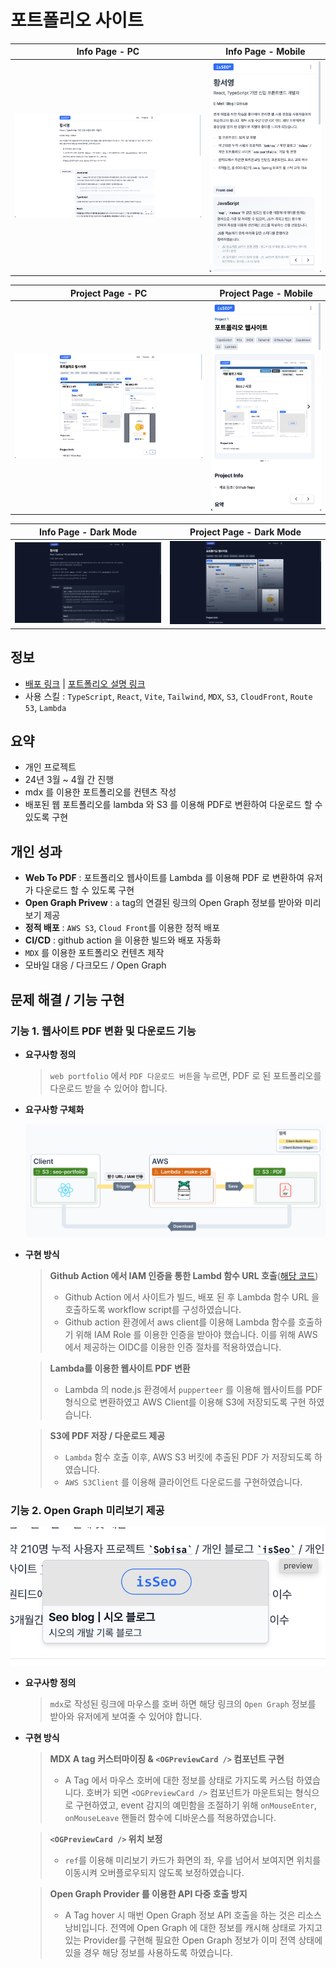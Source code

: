 # 포트폴리오 사이트

| Info Page - PC                   | Info Page - Mobile                  |
| -------------------------------- | ----------------------------------- |
| <img src='./docs/info-pc.png' /> | <img src="./docs/info-mobile.png"/> |

| Project Page - PC                   | Project Page - Mobile                   |
| ----------------------------------- | --------------------------------------- |
| <img src="./docs/project-pc.png" /> | <img src='./docs/project-mobile.png' /> |

| Info Page - Dark Mode                  | Project Page - Dark Mode                 |
| -------------------------------------- | ---------------------------------------- |
| <img src='./docs/info-darkmode.png' /> | <img src="./docs/project-darkmode.png"/> |

## 정보

- [배포 링크](https://portfolio.seo0h.me/) | [포트폴리오 설명 링크](https://portfolio.seo0h.me/project/portfolio)
- 사용 스킬 : `TypeScript`, `React`, `Vite`, `Tailwind`, `MDX`, `S3`, `CloudFront`, `Route 53`, `Lambda`

## 요약

- 개인 프로젝트
- 24년 3월 ~ 4월 간 진행
- mdx 를 이용한 포트폴리오를 컨텐츠 작성
- 배포된 웹 포트폴리오를 lambda 와 S3 를 이용해 PDF로 변환하여 다운로드 할 수 있도록 구현

## 개인 성과

- **Web To PDF** : 포트폴리오 웹사이트를 Lambda 를 이용해 PDF 로 변환하여 유저가 다운로드 할 수 있도록 구현
- **Open Graph Privew** : `a` tag의 연결된 링크의 Open Graph 정보를 받아와 미리보기 제공
- **정적 배포** : `AWS S3`, `Cloud Front`를 이용한 정적 배포
- **CI/CD** : github action 을 이용한 빌드와 배포 자동화
- `MDX` 를 이용한 포트폴리오 컨텐츠 제작
- 모바일 대응 / 다크모드 / Open Graph

## 문제 해결 / 기능 구현

### 기능 1. 웹사이트 PDF 변환 및 다운로드 기능

- **요구사항 정의**

  > `web portfolio` 에서 `PDF 다운로드 버튼`을 누르면, PDF 로 된 포트폴리오를 다운로드 받을 수 있어야 합니다.

- **요구사항 구체화**

  ![요구사항 구체화를 위해 각 객체 별 상호작용을 다이어그램으로 정리하였습니다.](/public/posts/portfolio/web_to_pdf_diagram.png)

- **구현 방식**

  > **Github Action 에서 IAM 인증을 통한 Lambd 함수 URL 호출**([해당 코드](https://github.com/Seo0H/seo-portfolio/blob/main/.github/workflows/lambda-pdf.yml))
  >
  > - Github Action 에서 사이트가 빌드, 배포 된 후 Lambda 함수 URL 을 호출하도록 workflow script를 구성하였습니다.
  > - Github action 환경에서 aws client를 이용해 Lambda 함수를 호출하기 위해 IAM Role 를 이용한 인증을 받아야 했습니다. 이를 위해 AWS 에서 제공하는 OIDC를 이용한 인증 절차를 적용하였습니다.

  > **Lambda를 이용한 웹사이트 PDF 변환**
  >
  > - Lambda 의 node.js 환경에서 `pupperteer` 를 이용해 웹사이트를 PDF 형식으로 변환하였고 AWS Client를 이용해 S3에 저장되도록 구현 하였습니다.

  > **S3에 PDF 저장 / 다운로드 제공**
  >
  > - `Lambda` 함수 호출 이후, AWS S3 버킷에 추출된 PDF 가 저장되도록 하였습니다.
  > - `AWS S3Client` 를 이용해 클라이언트 다운로드를 구현하였습니다.

### 기능 2. Open Graph 미리보기 제공

![OG Preview 가 작동하는 모습](/public//posts/portfolio/4.png)

- **요구사항 정의**

  > `mdx`로 작성된 링크에 마우스를 호버 하면 해당 링크의 `Open Graph` 정보를 받아와 유저에게 보여줄 수 있어야 합니다.

- **구현 방식**

  > **MDX A tag 커스터마이징 & `<OGPreviewCard />` 컴포넌트 구현**
  >
  > - A Tag 에서 마우스 호버에 대한 정보를 상태로 가지도록 커스텀 하였습니다. 호버가 되면 `<OGPreviewCard />` 컴포넌트가 마운트되는 형식으로 구현하였고, event 감지의 예민함을 조절하기 위해 `onMouseEnter`, `onMouseLeave` 핸들러 함수에 디바운스를 적용하였습니다.

  > **`<OGPreviewCard />` 위치 보정**
  >
  > - `ref`를 이용해 미리보기 카드가 화면의 좌, 우를 넘어서 보여지면 위치를 이동시켜 오버플로우되지 않도록 보정하였습니다.

  > **Open Graph Provider 를 이용한 API 다중 호출 방지**
  >
  > - A Tag hover 시 매번 Open Graph 정보 API 호출을 하는 것은 리소스 낭비입니다. 전역에 Open Graph 에 대한 정보를 캐시해 상태로 가지고 있는 Provider를 구현해 필요한 Open Graph 정보가 이미 전역 상태에 있을 경우 해당 정보를 사용하도록 하였습니다.
